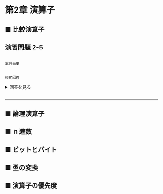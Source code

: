 # 第2章 演算子

## ■ 比較演算子

## 演習問題 2-5

```

```

`実行結果`

```

```

`模範回答`
<details>
<summary>回答を見る</summary>

```c
#include <stdio.h>

int main() {
    
}
```
</details>

<br>

---

## ■ 論理演算子
## ■ ｎ進数
## ■ ビットとバイト
## ■ 型の変換
## ■ 演算子の優先度
